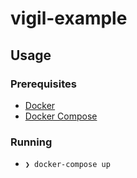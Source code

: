 # vigil-example

## Usage

### Prerequisites

- [Docker](https://docs.docker.com/engine)
- [Docker Compose](https://docs.docker.com/compose)

### Running

- `❯ docker-compose up`
